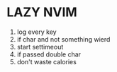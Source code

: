 # LAZY NVIM

1. log every key
2. if char and not something wierd
3. start settimeout
4. if passed double char
5. don't waste calories
